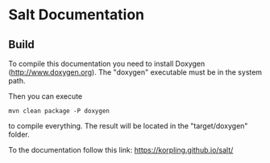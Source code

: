 Salt Documentation
===================

Build
-----

To compile this documentation you need to install Doxygen (http://www.doxygen.org).
The "doxygen" executable must be in the system path.

Then you can execute
```
mvn clean package -P doxygen
```
to compile everything. The result will be located in the "target/doxygen" folder.

To the documentation follow this link:
https://korpling.github.io/salt/
